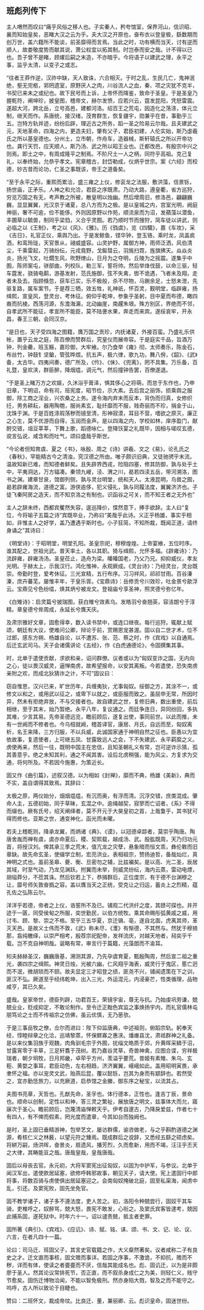 ## 班彪列传下


主人喟然而叹曰“痛乎风俗之移人也。子实秦人，矜夸馆室，保界河山，信识昭、襄而知始皇矣，恶睹大汉之云为乎。夫大汉之开原也，奋布衣以登皇极，繇数期而创万世，盖六籍所不能谈，前圣靡得而言焉。当此之时，功有横而当天，讨有逆而顺人，故娄敬度势而献其说，萧公权宜以拓其制。时岂泰而安之哉。计不得以已也。吾子曾不是睹，顾燿后嗣之末造，不亦暗乎。今将语子以建武之理，永平之事，监乎太清，以变子之或志。

“往者王莽作逆，汉祚中缺，天人致诛，六合相灭。于时之乱，生民几亡，鬼神泯绝，壑无完柩，郛罔遗室，原野厌人之肉，川谷流人之血，秦、项之灾犹不克半，书契已来未之或纪也。故下民号而上诉，上帝怀而降鉴，致命于圣皇。于是圣皇乃握乾符，阐坤珍，披皇图，稽帝文，赫尔发愤，应若兴云，霆发昆阳，凭怒雷震。遂超大河，跨北岳，立号高邑，建都河洛。绍百王之荒屯，因造化之荡涤，体元立制，继天而作。系唐统，接汉绪，茂育群生，恢复疆宇，勋兼乎在昔，事勤乎三五。岂特方轨并迹，纷纷后辟，理近古之所务，蹈一圣之险易云尔哉。且夫建武之元，天地革命，四海之内，更造夫妇，肇有父子，君臣初建，人伦实始，斯乃虙羲氏之所以基皇德也。分州土，立市朝，作舟车，造器械，斯轩辕氏之所以开帝功也。龚行天罚，应天顺人，斯乃汤、武之所以昭王业也。迁都改邑，有殷宗中兴之则焉。即土之中，有周成隆平之制焉。不阶尺土一人之柄，同符乎高祖。克己复礼，以奉终始，允恭乎孝文。宪章稽古，封岱勒成，仪炳乎世宗。案《六经》而校德，妙古昔而论功，仁圣之事既该，帝王之道备矣。

“至于永平之际，重熙而累洽，盛三雍之上仪，修衮龙之法服，敷洪藻，信景铄，扬世庙，正矛乐。人神之和允洽，君臣之序既肃。乃动大路，遵皇衢，省方巡狩，穷览万国之有无，考声教之所被，散皇明以烛幽。然后增周旧，修洛邑，翩翩巍巍，显显翼翼，光汉京于诸夏，总八方而为之极。是以皇城之内，宫室光明，阙庭神丽，奢不可逾，俭不能侈。外则因原野以作苑，顺流泉而为沼，发蘋藻以潜鱼，丰圃草以毓兽，制同乎梁驺，义合乎灵囿。若乃顺时节而搜狩，简车徒以讲武，则必临之以《王制》，考之以《风》、《雅》。历《驺虞》，览《四驖》，嘉《车攻》，采《吉日》，礼官正仪，乘舆乃出。于是发鲸鱼，铿华钟，登玉铬，乘时龙，凤盖疯洒，和鸾玲珑，天官景从，祲威盛容。山灵护野，属御方神，雨师泛洒，风伯清尘，千乘雷起，万骑纷纭，元戎竟野，戈鋋彗云，羽旄扫霓，旌旗拂天。焱焱炎炎，扬光飞文，吐爓生风，吹野燎山，日月为之夺明，丘陵为之摇震。遂集乎中囿，陈师案屯，骈部曲，列校队，勒三军，誓将帅。然后举烽伐鼓，以命三驱，轻车霆发，骁骑电鹬，游基发射，范氏施御，弦不失禽，辔不诡遇，飞者未及翔，走者未及去。指顾倏忽，获车已实，乐不极般，杀不尽物，马踠余足，士怒未泄，先驱复路，属车案节。于是荐三牺，效五牲，礼神祇，怀百灵，觐明堂，临辟雍，扬缉熙，宣皇风，登灵台，考休征。俯仰乎乾坤，参象乎圣躬，目中夏而布德，瞰四裔而抗棱。西荡河源，东澹海漘，北动幽崖，南趯朱垠。殊方别区，界绝而不邻，自孝武所不能征，孝宣所不能臣，莫不陆詟水果，奔走而来宾。遂绥哀牢，开永昌，春王三朝，会同汉京。

“是日也，天子受四海之图籍，膺万国之贡珍，内抚诸夏，外接百蛮。乃盛礼乐供帐，置乎云龙之庭，陈百僚而赞群后，究皇仪而展帝容。于是庭实千品，旨酒万钟，列金罍，班玉觞，嘉珍御，大牢飨。尔乃食举《雍》彻，太师奏乐，陈金石，布丝竹，钟鼓钅坚鎗，管弦晔煜。抗五声，极六律，歌九功，舞八佾，《韶》、《武》备，太古毕。四夷间奏，德广所及，《仱》、《佅》、《兜离》，罔不具集。万乐备，百礼暨，皇欢浃，群臣醉，降烟煴，调元气，然后撞钟告罢，百僚遂退。

“于是圣上睹万方之欢娱，久沐浴乎膏泽，惧其侈心之将萌，而怠于东作也，乃申旧章，下明诏，命有司，班宪度，昭节俭，示大素。去后宫之丽饰，损乘舆之服御，除工商之淫业，兴农桑之上务。遂令海内弃末而反本，背伪而归真，女修织纴，男务耕耘，器用陶匏，服尚素玄，耻纤靡而不服，贱奇丽而不珍，捐金于山，沈珠于渊。于是百姓涤瑕荡秽而镜至清，形神寂漠，耳目不营，嗜欲之原灭，廉正之心生，莫不优游而自得，玉润而金声。是以四海之内，学校如林，庠序盈门，献酧交错，俎豆莘莘，下舞上歌，蹈德咏仁。登降饫宴之礼既毕，因相与嗟叹玄德，谠言弘说，咸含和而吐气，颂曰盛哉乎斯世。

“今论者但知育虞、夏之《书》，咏殷、周之《诗》讲羲、文之《易》，论孔氏之《春秋》，罕能精古今之清浊，究汉德之所由。唯子颇识旧典，又徒驰骋乎末流。温故知新已难，而知德者鲜矣。且失辟界西戎，险阻四塞，修其防御，孰与处乎土中，平夷洞达，万方辐凑。秦领九嵕，泾、渭之川，曷若四渎五岳，带河溯洛，图书之渊。建章甘泉，馆御列侧，孰与灵台明堂，统和天人。太液昆明，鸟兽之囿，曷若辟雍海流，道德之富。游侠逾侈，犯义侵礼，孰与同履法度，翼翼济济也。子徒飞秦阿房之造天，而不知京洛之有制也。识函谷之可关，而不知王者之无外也”

主人之辞未终，西都宾矍然失容，逡巡降价，惵然意下，捧手欲辞。主人曰“复位，今将喻子五篇之诗”宾既卒业，乃称曰“美哉乎此诗。义正乎杨雄，事实乎相如，非惟主人之好学，盖乃遭遇乎斯时也。小子狂简，不知所裁，既闻正道，请终身诵之”其诗曰：

《明堂诗》：于昭明堂，明堂孔阳。圣皇宗祀，穆穆煌煌。上帝宴飨，五位时序。谁其配之，世祖光武。普天率土，各以其职。猗与缉熙，允怀多福。《辟雍诗》：乃流辟雍，辟雍汤汤。圣皇莅止，造舟为梁。皤皤国老，乃父乃兄。抑抑威仪，孝友光明。于赫太上，示我汉行。鸿化惟神，永观厥成。《灵台诗》：乃经灵台，灵台既崇。帝勤时登，爱考休征。三光宣精，五行布序。习习祥风，祁祁甘雨。百谷溱溱，庶卉蕃芜。屡惟丰年，于皇乐胥。《宝鼎诗》：岳修贡兮川效珍，吐金景兮歊浮云。宝鼎见兮色纷缊，焕其炳兮被龙文。登祖庙兮享圣神，照灵德兮弥亿年。

《白雉诗》：启灵篇兮披瑞图，获白雉兮效素乌。发皓羽兮奋翘英，容洁朗兮于淳精。章皇德兮侔周成，永延长兮膺天庆。

及肃宗雅好文章，固愈得幸，数入读书禁中，或连口继夜。每行巡狩。辄献上赋颂，朝廷有大议，使难问公卿，辩论于前，赏赐恩宠甚渥。固以自二世才术，位不过郎，感东方朔、杨雄自论，以不遭苏、张、范、蔡之时，作《宾戏》以自通焉。后迁玄武司马。天子会诸儒讲论《五经》，作《白虎通德论》，令固撰集其事。

时，北单于遣使贡献，求欲和亲，诏问群僚。议者或以为“匈奴变诈之国，无内向之心，徒以畏汉威灵，逼惮南虏，故希望报命，以安其离叛。今若遣使，恐失南虏亲附之欢，而成北狄猜诈之计，不可”固议曰：

窃自惟思，汉兴已来，旷世历年，兵缠夷狄，尤事匈奴。绥御之方，其涂不一，或修文以和之，或用武以征之，或卑下以就之，或臣服而致之。虽屈申无常，所因时异，然未有拒绝弃放，不与交接者也。故自建武之世，复修旧典，数出重使，前后相继，至于其末，始乃暂绝。永平八年，复议通之。而廷争连日，异同纷回，多执其难，少言其易。先帝圣德远览，瞻前顾后，遂复出使，事同前世。以此而推，未有一世阙而不修者也。今乌桓就阙，稽首译官，康居、月氏，自远而至，匈奴离析，名王来降，三方归服，不以兵威，此诚国家通于神明自然之征也。臣愚以为宜依故事，复遗使者，上可继五凤、甘露致远人之会，下不失建武、永平羁縻之义。虏使再来，然后一往，既明中国主在忠信，且知圣朝礼义有常，岂可逆诈示猜，孤其善意乎。绝之未知其利，通之不闻其害。设后北虏稍强，能为风尘，方复求为交通，将何所及。不若因今施惠，为策近长。

固又作《曲引篇》，述叙汉德。以为相如《封禅》，靡而不典，杨雄《美新》，典而不实，盖自谓得其致焉。其辞曰：

太极之原，两仪始分，烟烟煴煴，有沉而奥，有浮而清。沉浮交错，庶类混成。肇命人主，五德初始，同于草昧，玄混之中。逾绳越契，寂寥而亡诏者，《系》不得而缀也。厥有氏号，绍天阐绎者，莫不开元于大昊皇初之首，上哉敻乎，其书犹可得而修也。亚斯之世，通变神化，函光而未曜。

若夫上稽乾则，降承龙翼，而炳诸《典》、《谟》，以冠德卓踪者，莫崇乎陶唐。陶唐舍胤而禅有虞，虞亦命夏后，稷、契熙载，越成汤、武。股肱既周，天乃归功元首，将授汉刘。俾其承三季之荒末，值亢龙之灾孽，悬象暗而恒文乖，彝伦斁而旧章缺。故先命玄圣，使缀学立制，宏亮洪业。表相祖宗，赞扬迪哲，备哉灿烂，真神明之式也。虽前圣皋、夔、衡、旦密勿之辅，比兹褊矣。是以高、光二圣，辰居其域，时至气动，乃龙见渊跃。拊翼而未举，则威灵纷纭，海内云蒸，雷动电熛，胡缢莽分，不莅其诛。然后钦若上下，恭揖群后，正位度宗，有于德不台渊穆之让，靡号师矢敦奋撝之容。盖以膺当天之正统，受克让之归运，蓄炎上之烈精，蕴孔佐之弘陈云尔。

洋洋乎若德，帝者之上仪，诰誓所不及已。铺观二代洪纤之度，其赜可探也。并开迹于一匮，同受侯甸之所服，奕世勤民，以伯方统牧。乘其命赐彤弧黄戚之威，用讨韦、顾、黎、崇之不格。至乎三五华夏，京迁镐、亳，遂自北面，虎离其师，革灭天邑。是故义士伟而不敦，《武》称未尽，《濩》有惭德，不其然与。然犹于穆猗那，翕纯皦绎，以崇严相考，殷荐宗祀配帝，发祥流庆，对越天地者，舄奕乎千载。岂不克自神明哉。诞略有常，审言行于篇籍，光藻朗而不渝耳。

矧夫赫赫圣汉，巍巍唐基，溯测其源，乃先孕虞育夏，甄殷陶周，然后宣二祖之重光，袭四宗之缉熙。神灵日烛，光被六幽，仁风翔乎海表，威灵行于鬼区，慝亡迥而不泯，微胡琐而不颐。故夫显定三才昭登之绩，匪尧不兴，铺闻遗策在下之训，匪汉不弘。厥道至乎经纬乾坤，出入三光，外运混元，内浸豪芒，性类循理，品物咸亨，其已久矣。

盛哉。皇家帝世，德臣列辟，功君百王，荣镜宇宙，尊无与抗。乃始虔巩劳谦，兢兢业业，贬成抑定，不敢论制作。至令迁正黜色宾监之事焕扬宇内，而礼官儒林屯朋笃论之士而不传祖宗之仿佛，虽云优慎，无乃葸欤。

于是三事岳牧之僚，佥尔而进曰：陛下仰监唐典，中述祖则，俯蹈宗轨。躬奉天经，惇睦辩章之化洽，巡靖黎蒸，怀保鳏寡之惠浃。燔瘗县沈，肃祗群神之礼备。是以来仪集羽族于观魏，肉角驯毛宗于外囿，扰缁文皓质于郊，升黄晖采鳞于沼，甘露宵零于丰草，三足轩翥于茂树。若乃嘉谷灵草，奇兽神禽，应图合谍，穷祥极瑞者，朝夕坰牧，日月邦畿，卓荦乎方州，羡溢乎要荒。昔姬有素雉、朱乌、玄秬、黄婺之事耳，君臣动色，左右相趋，济济翼翼，峨峨如此。盖用昭明寅畏，承聿怀之福。亦以宠灵文武，贻燕后昆，覆以懿铄，岂其为身而有颛辞也。若然受之，宜亦勤恁旅力，以充厥道，启恭馆之金縢，御东序之秘宝，以流其占。

夫图书亮章，天哲也。孔猷先命，圣孚也。体行德本，正性也。逢吉丁辰，景命也。顺命以创制，定性以和神，答三灵之繁祉，展放唐之明文，兹事体大而允，寤寐次于圣心。瞻前顾后，岂蔑清庙惮敕天乎。伊考自邃古，乃降戾爱兹，作者七十有四人，有不俾而假素，罔光度而遣章，今其如台而独阙也。

是时，圣上固已垂精游神，包举艺文，屡访群儒，谕咨做老，与之乎斟酌道德之渊源，肴核仁义之林薮，以望元符之臻焉。既成群后之谠辞，又悉经五繇之硕虑矣。将絣万嗣，炀洪晖，奋景炎，扇遗风，播芳烈，久而愈新，用而不竭，汪汪乎丕天之大律，其畴能亘之哉。唐哉皇哉，皇哉唐哉。

固后以母丧去官。永元初，大将军窦宪出征匈奴，以固为中护军，与参议。北单于闻汉军出，遣使款居延塞，欲修呼韩邪故事，朝见天子，请大使。宪上遣固行中郎将事，将数百骑与虏使俱出居延塞迎之。会南匈奴掩破北庭，固至私渠海，闻虏中乱，引还。及窦宪败，固先坐免官。

固不教学诸子，诸子多不遵法度，吏人苦之。初，洛阳令种兢尝行，固奴干其车骑，吏椎呼之，奴醉骂，兢大怒，畏宪不敢发，心衔之。及窦氏宾客皆逮考，兢因此捕系固，遂死狱中。时年六十一。诏以谴责兢，抵主者吏罪。

固所著《典引》、《宾戏》、《应讥》、诗、赋、铭、诔、颂、书、文、记、论、议、六言，在者凡四十一篇。

论曰：司马迁、班固父子，其言史官载籍之作，大义粲然著矣。议者咸称二子有良史之才。迁文直而事核，固文赡而事详。若固之序事，不激诡，不抑抗，赡而不秽，详而有体，使读之者亹亹而不厌，信哉其能成名也。彪、固讥迁，以为是非颇廖于圣人。然其论议常排死节，否正直，而不叙杀身成仁之为美，则轻仁义，贱守节愈矣。固伤迁博物洽闻，不能以智免极刑。然亦身陷大戮，智及之而不能守之。呜呼，古人所以致论于目睫也。

赞曰：二班怀文，裁成帝坟。比良迁、董，兼丽卿、云。彪识皇命，固迷世纷。

